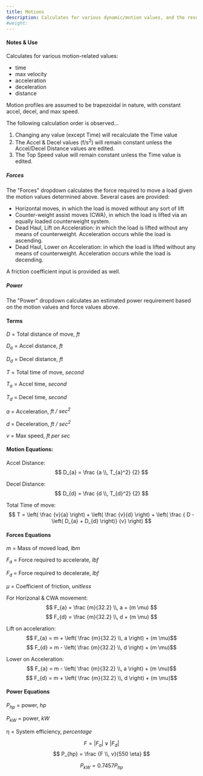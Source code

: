 ```yaml
---
title: Motions
description: Calculates for various dynamic/motion values, and the resultant forces.
#weight:
---
```


#### Notes & Use

Calculates for various motion-related values:

* time
* max velocity
* acceleration
* deceleration
* distance

Motion profiles are assumed to be trapezoidal in nature, with constant accel, decel, and max speed.

The following calculation order is observed...

1. Changing any value (except Time) will recalculate the Time value
2. The Accel & Decel values (f/s<sup>2</sup>) will remain constant unless the Accel/Decel Distance values are edited.
3. The Top Speed value will remain constant unless the Time value is edited.

##### Forces

The "Forces" dropdown calculates the force required to move a load given the motion values determined above.  Several cases are provided:

* Horizontal moves, in which the load is moved without any sort of lift
* Counter-weight assist moves (CWA), in which the load is lifted via an equally loaded counterweight system.
* Dead Haul, Lift on Acceleration: in which the load is lifted without any means of counterweight.  Acceleration occurs while the load is ascending.
* Dead Haul, Lower on Acceleration: in which the load is lifted without any means of counterweight.  Acceleration occurs while the load is decending.

A friction coefficient input is provided as well.

##### Power

The "Power" dropdown calculates an estimated power requirement based on the motion values and force values above.

#### Terms

$D$ = Total distance of move, *ft*

$D_{a}$ = Accel distance, *ft*

$D_{d}$ = Decel distance, *ft*

$T$ = Total time of move, *second*

$T_{a}$ = Accel time, *second*

$T_{d}$ = Decel time, *second*

$a$ = Acceleration, *ft / sec<sup>2</sup>*

$d$ = Deceleration, *ft / sec<sup>2</sup>*

$v$ = Max speed, *ft per sec*

#### Motion Equations:

Accel Distance:
$$ D_{a} = \frac {a \\, T_{a}^2} {2} $$

Decel Distance:
$$ D_{d} = \frac {d \\, T_{d}^2} {2} $$

Total Time of move:
$$ T = \left( \frac {v}{a} \right) +
       \left( \frac {v}{d} \right) +
       \left( 
        \frac { D - \left( D_{a} + D_{d} \right)}
              {v}
       \right)
$$

#### Forces Equations

$m$ = Mass of moved load, *lbm*

$F_{a}$ = Force required to accelerate, *lbf*

$F_{d}$ = Force required to decelerate, *lbf*

$\mu$ = Coefficient of friction, *unitless*

For Horizonal & CWA movement:
$$ F_{a} = \frac {m}{32.2} \\, a + (m \mu) $$
$$ F_{d} = \frac {m}{32.2} \\, d + (m \mu) $$

Lift on acceleration:
$$ F_{a} = m + \left( \frac {m}{32.2} \\, a \right) + (m \mu)$$
$$ F_{d} = m - \left( \frac {m}{32.2} \\, d \right) + (m \mu)$$

Lower on Acceleration:
$$ F_{a} = m - \left( \frac {m}{32.2} \\, a \right) + (m \mu)$$
$$ F_{d} = m + \left( \frac {m}{32.2} \\, d \right) + (m \mu)$$

#### Power Equations

$P_{hp}$ = power, *hp*

$P_{kW}$ = power, *kW*

&eta; = System efficiency, *percentage*

$$ F = \left|F_{a}\right| \vee \left|F_{d}\right| $$
$$ P_{hp} = \frac {F \\, v}{550 \eta} $$

$$ P_{kW} = 0.7457 P_{hp} $$